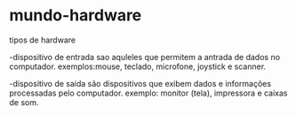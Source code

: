 # mundo-hardware

tipos de hardware

-dispositivo de entrada 
sao aquleles que permitem a antrada de dados no computador.
exemplos:mouse, teclado, microfone, joystick e scanner.

-dispositivo de saida 
são dispositivos que exibem dados e informações processadas pelo computador.
exemplo:  monitor (tela), impressora e caixas de som.

